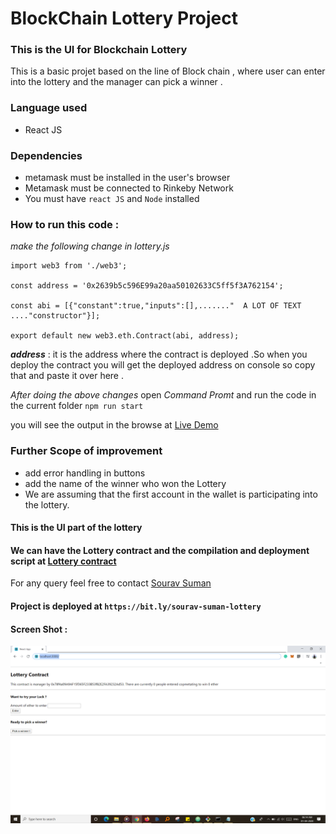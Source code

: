#  BlockChain Lottery Project
### This is the UI for Blockchain Lottery
This is a basic projet based on the line of Block chain , where user can enter into the lottery and the manager can pick a winner .

### Language used
- React JS

### Dependencies
- metamask must be installed in the user's browser  
- Metamask must be connected to Rinkeby Network
- You must have `react JS` and `Node` installed

### How to run this code :
*make the following change in lottery.js*
```
import web3 from './web3';

const address = '0x2639b5c596E99a20aa50102633C5ff5f3A762154';

const abi = [{"constant":true,"inputs":[],......."  A LOT OF TEXT ...."constructor"}];

export default new web3.eth.Contract(abi, address);

 ```

***address*** : it is the address where the contract is deployed .So when you deploy the contract you will get the deployed address on console so copy that and paste it over here .

*After doing the above changes*
open *Command Promt* and run the code in the current folder `npm run start`

you will see the output in the browse at [Live Demo](https://bit.ly/sourav-suman-lottery)

### Further Scope of improvement
- add error handling in buttons
- add the name of the winner who won the Lottery
- We are assuming that the first account in the wallet is participating into the lottery.

#### This is the UI part of the lottery
#### We can have the Lottery contract and the compilation and deployment script at [Lottery contract](https://github.com/srv-smn/blockchain_lottery-project_contract)

For any query feel free to contact [Sourav Suman ](https://www.linkedin.com/in/srvsmn)
#### Project is deployed at `https://bit.ly/sourav-suman-lottery`

#### Screen Shot :
![project screenshot](/picture/1.png)
